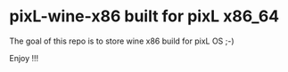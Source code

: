# pixL-wine-x86 built for pixL x86_64

The goal of this repo is to store wine x86 build for pixL OS ;-)

Enjoy !!!
